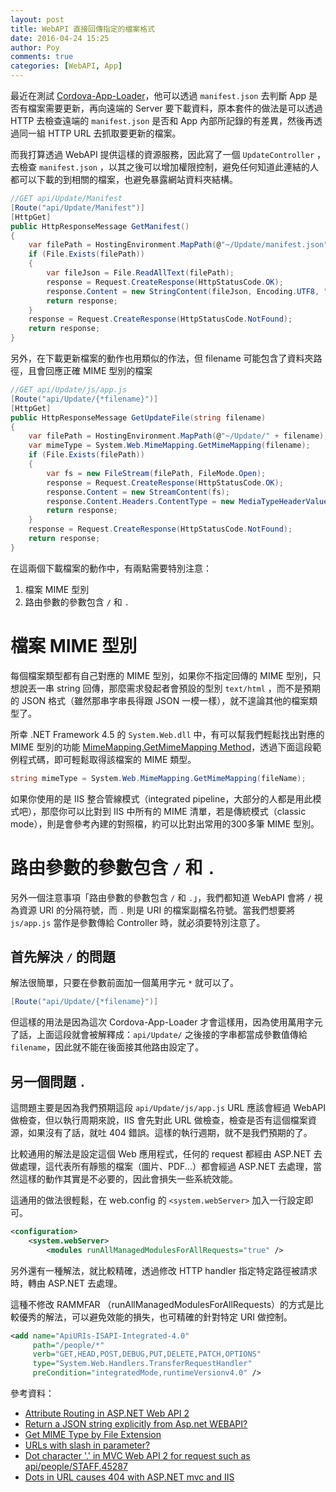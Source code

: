 ```yaml
---
layout: post
title: WebAPI 直接回傳指定的檔案格式
date: 2016-04-24 15:25
author: Poy
comments: true
categories: [WebAPI, App]
---
```

最近在測試 [Cordova-App-Loader](https://github.com/markmarijnissen/cordova-app-loader)，他可以透過 `manifest.json` 去判斷 App 是否有檔案需要更新，再向遠端的 Server 要下載資料，原本套件的做法是可以透過 HTTP 去檢查遠端的 `manifest.json` 是否和 App 內部所記錄的有差異，然後再透過同一組 HTTP URL 去抓取要更新的檔案。

而我打算透過 WebAPI 提供這樣的資源服務，因此寫了一個 `UpdateController` ，去檢查 `manifest.json` ，以其之後可以增加權限控制，避免任何知道此連結的人都可以下載的到相關的檔案，也避免暴露網站資料夾結構。

```cs
//GET api/Update/Manifest
[Route("api/Update/Manifest")]
[HttpGet]
public HttpResponseMessage GetManifest()
{
    var filePath = HostingEnvironment.MapPath(@"~/Update/manifest.json");
    if (File.Exists(filePath))
    {
        var fileJson = File.ReadAllText(filePath);
        response = Request.CreateResponse(HttpStatusCode.OK);
        response.Content = new StringContent(fileJson, Encoding.UTF8, "application/json");
        return response;
    }
    response = Request.CreateResponse(HttpStatusCode.NotFound);
    return response;
}
```

另外，在下載更新檔案的動作也用類似的作法，但 filename 可能包含了資料夾路徑，且會回應正確 MIME 型別的檔案

```cs
//GET api/Update/js/app.js
[Route("api/Update/{*filename}")]
[HttpGet]
public HttpResponseMessage GetUpdateFile(string filename)
{
    var filePath = HostingEnvironment.MapPath(@"~/Update/" + filename);
    var mimeType = System.Web.MimeMapping.GetMimeMapping(filename);
    if (File.Exists(filePath))
    {
        var fs = new FileStream(filePath, FileMode.Open);
        response = Request.CreateResponse(HttpStatusCode.OK);
        response.Content = new StreamContent(fs);
        response.Content.Headers.ContentType = new MediaTypeHeaderValue(mimeType);
        return response;
    }
    response = Request.CreateResponse(HttpStatusCode.NotFound);
    return response;
}
```

在這兩個下載檔案的動作中，有兩點需要特別注意：

1. 檔案 MIME 型別
2. 路由參數的參數包含 `/` 和 `.`

# 檔案 MIME 型別

每個檔案類型都有自己對應的 MIME 型別，如果你不指定回傳的 MIME 型別，只想說丟一串 string 回傳，那麼需求發起者會預設的型別 `text/html` ，而不是預期的 JSON 格式（雖然那串字串長得跟 JSON 一模一樣），就不遑論其他的檔案類型了。

所幸 .NET Framework 4.5 的 `System.Web.dll` 中，有可以幫我們輕鬆找出對應的 MIME 型別的功能 [MimeMapping.GetMimeMapping Method](http://msdn.microsoft.com/en-us/library/system.web.mimemapping.getmimemapping.aspx)，透過下面這段範例程式碼，即可輕鬆取得該檔案的 MIME 類型。

```cs
string mimeType = System.Web.MimeMapping.GetMimeMapping(fileName);
```

如果你使用的是 IIS 整合管線模式（integrated pipeline，大部分的人都是用此模式吧），那麼你可以比對到 IIS 中所有的 MIME 清單，若是傳統模式（classic mode），則是會參考內建的對照檔，約可以比對出常用的300多筆 MIME 型別。

# 路由參數的參數包含 `/` 和 `.`

另外一個注意事項「路由參數的參數包含 `/` 和 `.`」，我們都知道 WebAPI 會將 `/` 視為資源 URI 的分隔符號，而 `.` 則是 URI 的檔案副檔名符號。當我們想要將 `js/app.js` 當作是參數傳給 Controller 時，就必須要特別注意了。

## 首先解決 `/` 的問題

解法很簡單，只要在參數前面加一個萬用字元 `*` 就可以了。

```cs
[Route("api/Update/{*filename}")]
```

但這樣的用法是因為這次 Cordova-App-Loader 才會這樣用，因為使用萬用字元了話，上面這段就會被解釋成：`api/Update/` 之後接的字串都當成參數值傳給 `filename`，因此就不能在後面接其他路由設定了。

## 另一個問題 `.`

這問題主要是因為我們預期這段 `api/Update/js/app.js` URL 應該會經過 WebAPI 做檢查，但以執行周期來說，IIS 會先對此 URL  做檢查，檢查是否有這個檔案資源，如果沒有了話，就吐 404 錯誤。這樣的執行週期，就不是我們預期的了。

比較通用的解法是設定這個 Web 應用程式，任何的 request 都經由 ASP.NET 去做處理，這代表所有靜態的檔案（圖片、PDF...）都會經過 ASP.NET 去處理，當然這樣的動作其實是不必要的，因此會損失一些系統效能。

這通用的做法很輕鬆，在 web.config 的 `<system.webServer>` 加入一行設定即可。

```xml
<configuration>
    <system.webServer>
        <modules runAllManagedModulesForAllRequests="true" />
```

另外還有一種解法，就比較精確，透過修改 HTTP handler 指定特定路徑被請求時，轉由 ASP.NET 去處理。

這種不修改 RAMMFAR （runAllManagedModulesForAllRequests）的方式是比較優秀的解法，可以避免效能的損失，也可精確的針對特定 URI 做控制。

```xml
<add name="ApiURIs-ISAPI-Integrated-4.0"
     path="/people/*"
     verb="GET,HEAD,POST,DEBUG,PUT,DELETE,PATCH,OPTIONS"
     type="System.Web.Handlers.TransferRequestHandler"
     preCondition="integratedMode,runtimeVersionv4.0" />
```

參考資料：

* [Attribute Routing in ASP.NET Web API 2](http://www.asp.net/web-api/overview/web-api-routing-and-actions/attribute-routing-in-web-api-2)
* [Return a JSON string explicitly from Asp.net WEBAPI?](http://stackoverflow.com/questions/17097841/return-a-json-string-explicitly-from-asp-net-webapi)
* [Get MIME Type by File Extension](http://www.c-sharpcorner.com/blogs/get-mime-type-by-file-extension1)
* [URLs with slash in parameter?](http://stackoverflow.com/questions/6328713/urls-with-slash-in-parameter)
* [Dot character '.' in MVC Web API 2 for request such as api/people/STAFF.45287](http://stackoverflow.com/questions/20998816/dot-character-in-mvc-web-api-2-for-request-such-as-api-people-staff-45287)
* [Dots in URL causes 404 with ASP.NET mvc and IIS](http://stackoverflow.com/questions/11728846/dots-in-url-causes-404-with-asp-net-mvc-and-iis)